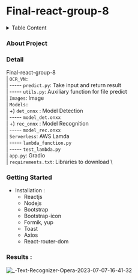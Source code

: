 # Final-react-group-8

<details>
  <summary>Table Content</summary>

  1. [About Project](#about-project)
  2. [Detail](#detail)
  3. [Getting Started](#getting-started)
     - [Installation](#installation)
  8. [Results](#results)

</details>

### About Project <a name="about-project"></a>




### Detail <a name="detail"></a>

Final-react-group-8 \
  | `OCR_VN:` \
  | ----- `predict.py`: Take input and return result \
  | ----- `utils.py`: Auxiliary function for file predict \
  | `Images`: Image  \
  | `Models:` \
  | +) `det_onnx` : Model Detection \
  | ----- `model_det.onxx` \
  | +) `rec_onnx` : Model Recognition  \
  | ----- `model_rec.onxx` \
  | `Serverless`: AWS Lamda \
  | ----- `lambda_function.py` \
  | ----- `test_lambda.py` \
  | `app.py`: Gradio \
  | `requirements.txt`: Libraries to download  \
    
### Getting Started <a name="getting-started"></a>
- Installation<a name = "installation"></a> :
    + Reactjs
    + Nodejs
    + Bootstrap
    + Bootstrap-icon
    + Formik, yup
    + Toast
    + Axios
    + React-router-dom
### Results <a name="results"></a> :
![_-Text-Recognizer-Opera-2023-07-07-16-41-32](https://github.com/thaibabao2002/ocr-vietnamese/assets/106230362/aaace0f0-eb37-49e9-8171-c26ff8ea49c2)
